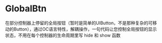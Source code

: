 # GlobalBtn
在部分控制器上停留的全局按钮（暂时是简单的UIButton，不是那种复杂的可移动的Button），通过OC语言特性，解耦操作，一句代码让您控制全局按钮的显示状态，不用在每个控制器的生命周期里写 hide 和 show 函数
